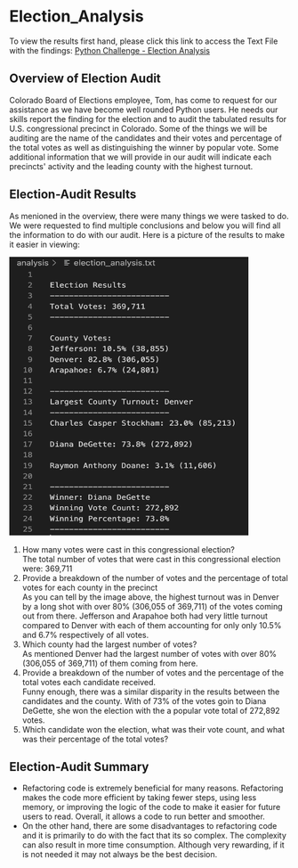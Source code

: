 # Election_Analysis
To view the results first hand, please click this link to access the Text File with the findings: [Python Challenge - Election Analysis](https://github.com/yaakoum/Election_Analysis/blob/main/election_analysis.txt)

## Overview of Election Audit
Colorado Board of Elections employee, Tom, has come to request for our assistance as we have become well rounded Python users. He needs our skills report the finding for the election and to audit the tabulated results for U.S. congressional precinct in Colorado. Some of the things we will be auditing are the name of the candidates and their votes and percentage of the total votes as well as distinguishing the winner by popular vote. Some additional information that we will provide in our audit will indicate each precincts' activity and the leading county with the highest turnout.

## Election-Audit Results
As menioned in the overview, there were many things we were tasked to do. We were requested to find multiple conclusions and below you will find all the information to do with our audit. Here is a picture of the results to make it easier in viewing:

<img src="https://github.com/yaakoum/Election_Analysis/blob/main/Final%20Results.png" width="430" height="500" />   

1. How many votes were cast in this congressional election? <br /> The total number of votes that were cast in this congressional election were: 369,711
2. Provide a breakdown of the number of votes and the percentage of total votes for each county in the precinct <br /> As you can tell by the image above, the highest turnout was in Denver by a long shot with over 80% (306,055 of 369,711) of the votes coming out from there. Jefferson and Arapahoe both had very little turnout compared to Denver with each of them accounting for only only 10.5% and 6.7% respectively of all votes.
3. Which county had the largest number of votes? <br /> As mentioned Denver had the largest number of votes with over 80% (306,055 of 369,711) of them coming from here.
4. Provide a breakdown of the number of votes and the percentage of the total votes each candidate received. <br /> Funny enough, there was a similar disparity in the results between the candidates and the county. With of 73% of the votes goin to Diana DeGette, she won the election with the a popular vote total of 272,892 votes.
5. Which candidate won the election, what was their vote count, and what was their percentage of the total votes?

## Election-Audit Summary


- Refactoring code is extremely beneficial for many reasons. Refactoring makes the code more efficient by taking fewer steps, using less memory, or improving the logic of the code to make it easier for future users to read. Overall, it allows a code to run better and smoother.
- On the other hand, there are some disadvantages to refactoring code and it is primarily to do with the fact that its so complex. The complexity can also result in more time consumption. Although very rewarding, if it is not needed it may not always be the best decision.

